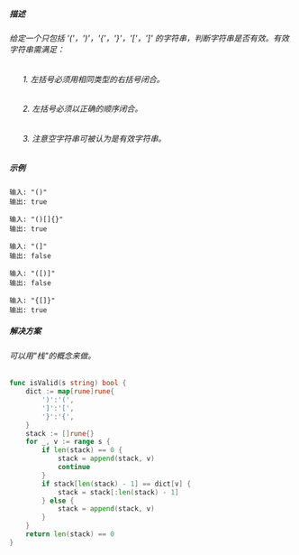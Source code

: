 ##### 描述
###### 给定一个只包括 '('，')'，'{'，'}'，'['，']' 的字符串，判断字符串是否有效。有效字符串需满足：
###### &nbsp;&nbsp;&nbsp;&nbsp;&nbsp;&nbsp;1. 左括号必须用相同类型的右括号闭合。
###### &nbsp;&nbsp;&nbsp;&nbsp;&nbsp;&nbsp;2. 左括号必须以正确的顺序闭合。
###### &nbsp;&nbsp;&nbsp;&nbsp;&nbsp;&nbsp;3. 注意空字符串可被认为是有效字符串。
##### 示例
```
输入: "()"
输出: true
```
```
输入: "()[]{}"
输出: true
```
```
输入: "(]"
输出: false
```
```
输入: "([)]"
输出: false
```
```
输入: "{[]}"
输出: true
```
##### 解决方案
###### 可以用"栈"的概念来做。
```go
func isValid(s string) bool {
    dict := map[rune]rune{
		')':'(',
		']':'[',
		'}':'{',
	}
	stack := []rune{}
	for _, v := range s {
		if len(stack) == 0 {
			stack = append(stack, v)
			continue
		}
		if stack[len(stack) - 1] == dict[v] {
			stack = stack[:len(stack) - 1]
		} else {
			stack = append(stack, v)
		}
	}
	return len(stack) == 0
}
```
